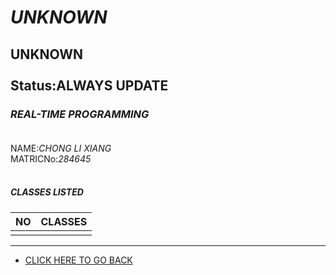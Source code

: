 # ***UNKNOWN***
UNKNOWN<br /><br />
Status:**ALWAYS UPDATE**
--------------------------------------------------------------------
### *REAL-TIME PROGRAMMING*<br /><br />
NAME:_CHONG LI XIANG_<br />
MATRICNo:_284645_<br /><br />

##### CLASSES LISTED
| NO | CLASSES           |
|----|-------------------|
|   |  |


------------------------------------------------------------------------------------------------------------------
* [CLICK HERE TO GO BACK](https://github.com/MchalxZ)

